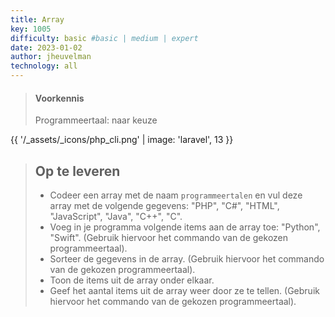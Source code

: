 ```yaml
---
title: Array
key: 1005
difficulty: basic #basic | medium | expert
date: 2023-01-02
author: jheuvelman
technology: all
---
```


> #### Voorkennis
> Programmeertaal: naar keuze

{{ '/_assets/_icons/php_cli.png'  | image: 'laravel', 13 }}

> ## Op te leveren
> - Codeer een array met de naam `programmeertalen` en vul deze array met
  de volgende gegevens: "PHP", "C#", "HTML", "JavaScript", "Java",
  "C++", "C".
> - Voeg in je programma volgende items aan de array toe: "Python",
  "Swift". (Gebruik hiervoor het commando van de gekozen
  programmeertaal).
> - Sorteer de gegevens in de array. (Gebruik hiervoor het commando van de
  gekozen programmeertaal).
> - Toon de items uit de array onder elkaar.
> - Geef het aantal items uit de array weer door ze te tellen. (Gebruik
  hiervoor het commando van de gekozen programmeertaal).
